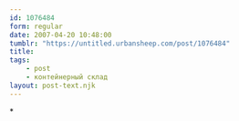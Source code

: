 ```yaml
---
id: 1076484
form: regular
date: 2007-04-20 10:48:00
tumblr: "https://untitled.urbansheep.com/post/1076484"
title:
tags:
    - post
    - контейнерный склад
layout: post-text.njk
---
```


<p>*</p>

